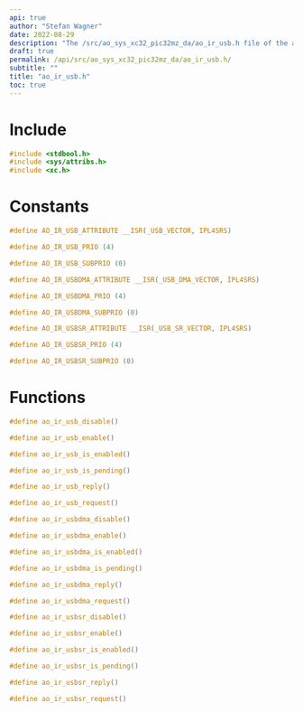 ```yaml
---
api: true
author: "Stefan Wagner"
date: 2022-08-29
description: "The /src/ao_sys_xc32_pic32mz_da/ao_ir_usb.h file of the ao real-time operating system."
draft: true
permalink: /api/src/ao_sys_xc32_pic32mz_da/ao_ir_usb.h/
subtitle: ""
title: "ao_ir_usb.h"
toc: true
---
```


# Include

```c
#include <stdbool.h>
#include <sys/attribs.h>
#include <xc.h>
```

# Constants

```c
#define AO_IR_USB_ATTRIBUTE __ISR(_USB_VECTOR, IPL4SRS)
```

```c
#define AO_IR_USB_PRIO (4)
```

```c
#define AO_IR_USB_SUBPRIO (0)
```

```c
#define AO_IR_USBDMA_ATTRIBUTE __ISR(_USB_DMA_VECTOR, IPL4SRS)
```

```c
#define AO_IR_USBDMA_PRIO (4)
```

```c
#define AO_IR_USBDMA_SUBPRIO (0)
```

```c
#define AO_IR_USBSR_ATTRIBUTE __ISR(_USB_SR_VECTOR, IPL4SRS)
```

```c
#define AO_IR_USBSR_PRIO (4)
```

```c
#define AO_IR_USBSR_SUBPRIO (0)
```

# Functions

```c
#define ao_ir_usb_disable()
```

```c
#define ao_ir_usb_enable()
```

```c
#define ao_ir_usb_is_enabled()
```

```c
#define ao_ir_usb_is_pending()
```

```c
#define ao_ir_usb_reply()
```

```c
#define ao_ir_usb_request()
```

```c
#define ao_ir_usbdma_disable()
```

```c
#define ao_ir_usbdma_enable()
```

```c
#define ao_ir_usbdma_is_enabled()
```

```c
#define ao_ir_usbdma_is_pending()
```

```c
#define ao_ir_usbdma_reply()
```

```c
#define ao_ir_usbdma_request()
```

```c
#define ao_ir_usbsr_disable()
```

```c
#define ao_ir_usbsr_enable()
```

```c
#define ao_ir_usbsr_is_enabled()
```

```c
#define ao_ir_usbsr_is_pending()
```

```c
#define ao_ir_usbsr_reply()
```

```c
#define ao_ir_usbsr_request()
```

